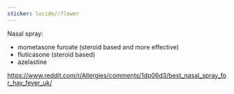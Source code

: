 ```yaml
---
sticker: lucide//flower
---
```

Nasal spray:
- mometasone furoate (steroid based and more effective)
- fluticasone (steroid based)
- azelastine


https://www.reddit.com/r/Allergies/comments/1dp06d3/best_nasal_spray_for_hay_fever_uk/

